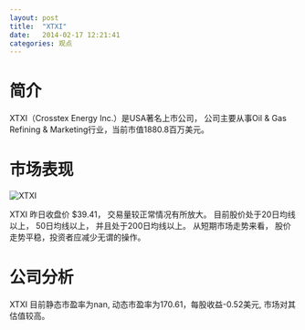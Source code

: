 ```yaml
---
layout: post
title:  "XTXI"
date:   2014-02-17 12:21:41
categories: 观点
---
```


# 简介
XTXI（Crosstex Energy Inc.）是USA著名上市公司，
公司主要从事Oil & Gas Refining & Marketing行业，当前市值1880.8百万美元。

# 市场表现

![XTXI](http://finviz.com/chart.ashx?t=XTXI&ty=c&ta=1&p=d&s=l)

XTXI 昨日收盘价 $39.41，
交易量较正常情况有所放大。
目前股价处于20日均线以上，
50日均线以上，
并且处于200日均线以上。
从短期市场走势来看，
股价走势平稳，投资者应减少无谓的操作。

# 公司分析
XTXI 目前静态市盈率为nan, 动态市盈率为170.61，每股收益-0.52美元,
市场对其估值较高。
